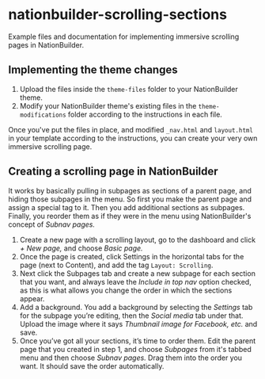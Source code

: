 # nationbuilder-scrolling-sections

Example files and documentation for implementing immersive scrolling pages in NationBuilder.

## Implementing the theme changes

1. Upload the files inside the `theme-files` folder to your NationBuilder theme.
2. Modify your NationBuilder theme's existing files in the `theme-modifications` folder according to the instructions in each file.

Once you've put the files in place, and modified `_nav.html` and `layout.html` in your template according to the instructions, you can create your very own immersive scrolling page.

## Creating a scrolling page in NationBuilder

It works by basically pulling in subpages as sections of a parent page, and hiding those subpages in the menu. So first you make the parent page and assign a special tag to it. Then you add additional sections as subpages. Finally, you reorder them as if they were in the menu using NationBuilder's concept of _Subnav pages._

1. Create a new page with a scrolling layout, go to the dashboard and click _+ New page,_ and choose _Basic page._
2. Once the page is created, click Settings in the horizontal tabs for the page (next to Content), and add the tag `Layout: Scrolling`.
3. Next click the Subpages tab and create a new subpage for each section that you want, and always leave the _Include in top nav_ option checked, as this is what allows you change the order in which the sections appear. 
4. Add a background. You add a background by selecting the _Settings_ tab for the subpage you’re editing, then the _Social media_ tab under that. Upload the image where it says _Thumbnail image for Facebook, etc._ and save.
5. Once you’ve got all your sections, it’s time to order them. Edit the parent page that you created in step 1, and choose _Subpages_ from it's tabbed menu and then choose _Subnav pages._ Drag them into the order you want. It should save the order automatically.
